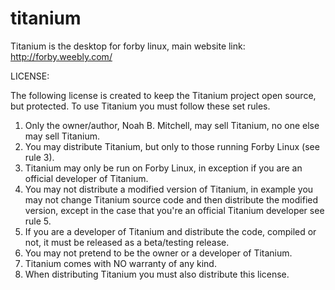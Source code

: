 # titanium
Titanium is the desktop for forby linux, main website link: http://forby.weebly.com/

LICENSE:

The following license is created to keep the Titanium project open source, but protected. To use Titanium you must follow these set rules.

1. Only the owner/author, Noah B. Mitchell, may sell Titanium, no one else may sell Titanium.
2. You may distribute Titanium, but only to those running Forby Linux (see rule 3).
3. Titanium may only be run on Forby Linux, in exception if you are an official developer of Titanium.
4. You may not distribute a modified version of Titanium, in example you may not change Titanium source code and then distribute the modified version, except in the case that you're an official Titanium developer see rule 5.
5. If you are a developer of Titanium and distribute the code, compiled or not, it must be released as a beta/testing release.
6. You may not pretend to be the owner or a developer of Titanium.
7. Titanium comes with NO warranty of any kind.
8. When distributing Titanium you must also distribute this license.
